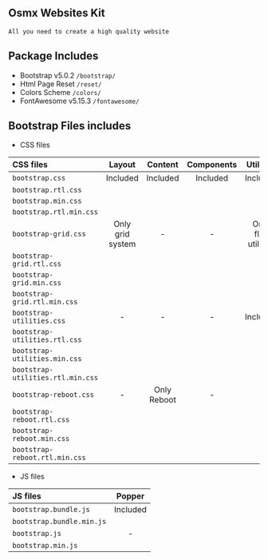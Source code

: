## Osmx Websites Kit
`All you need to create a high quality website`

## Package Includes 
 - Bootstrap v5.0.2 `/bootstrap/`
 - Html Page Reset `/reset/`
 - Colors Scheme `/colors/`
 - FontAwesome v5.15.3 `/fontawesome/`


## Bootstrap Files includes
- CSS files

|CSS files                      |Layout   |Content  |Components|Utilities |
| :---- | :----: | :----: | :----: | :----: |
|`bootstrap.css`            |Included| Included| Included     |Included|
|`bootstrap.rtl.css`       |   |   | | |
|`bootstrap.min.css`     |   |   | | |
|`bootstrap.rtl.min.css`|   |   | | |
|`bootstrap-grid.css`|Only grid system|-|-|Only flex utilities|
|`bootstrap-grid.rtl.css`| | | | |
|`bootstrap-grid.min.css`| | | | |
|`bootstrap-grid.rtl.min.css`| | | | |
|`bootstrap-utilities.css`|-|-|-|Included|
|`bootstrap-utilities.rtl.css`| | | | |
|`bootstrap-utilities.min.css`| | | | |
|`bootstrap-utilities.rtl.min.css`| | | | |
|`bootstrap-reboot.css`|-|Only Reboot|-|-|
|`bootstrap-reboot.rtl.css`| | | | |
|`bootstrap-reboot.min.css`| | | | |
|`bootstrap-reboot.rtl.min.css`| | | | |

- JS files

|JS files|	Popper|
|:----| :----: |
|`bootstrap.bundle.js`|Included|
|`bootstrap.bundle.min.js`| |
|`bootstrap.js`|-|
|`bootstrap.min.js`| |
